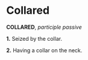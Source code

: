 # Collared

**COLLARED**, _participle passive_

**1.** Seized by the collar.

**2.** Having a collar on the neck.